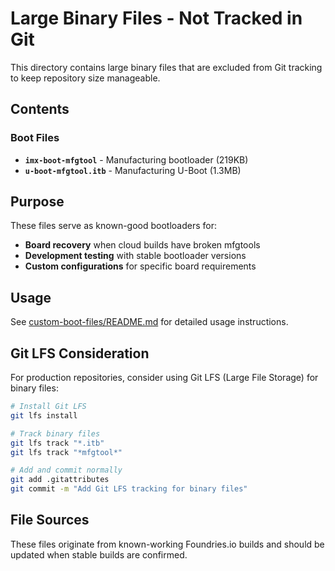 # Large Binary Files - Not Tracked in Git

This directory contains large binary files that are excluded from Git tracking to keep repository size manageable.

## Contents

### Boot Files
- **`imx-boot-mfgtool`** - Manufacturing bootloader (219KB)
- **`u-boot-mfgtool.itb`** - Manufacturing U-Boot (1.3MB)

## Purpose

These files serve as known-good bootloaders for:
- **Board recovery** when cloud builds have broken mfgtools
- **Development testing** with stable bootloader versions
- **Custom configurations** for specific board requirements

## Usage

See [custom-boot-files/README.md](README.md) for detailed usage instructions.

## Git LFS Consideration

For production repositories, consider using Git LFS (Large File Storage) for binary files:

```bash
# Install Git LFS
git lfs install

# Track binary files
git lfs track "*.itb"
git lfs track "*mfgtool*"

# Add and commit normally
git add .gitattributes
git commit -m "Add Git LFS tracking for binary files"
```

## File Sources

These files originate from known-working Foundries.io builds and should be updated when stable builds are confirmed.
